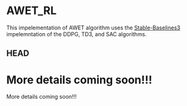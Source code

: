# AWET_RL

This impelementation of AWET algorithm uses the [Stable-Baselines3](https://stable-baselines3.readthedocs.io/en/master/) impelemntation of the DDPG, TD3, and SAC algorithms.


## HEAD
More details coming soon!!!
=======
More details coming soon!!!

